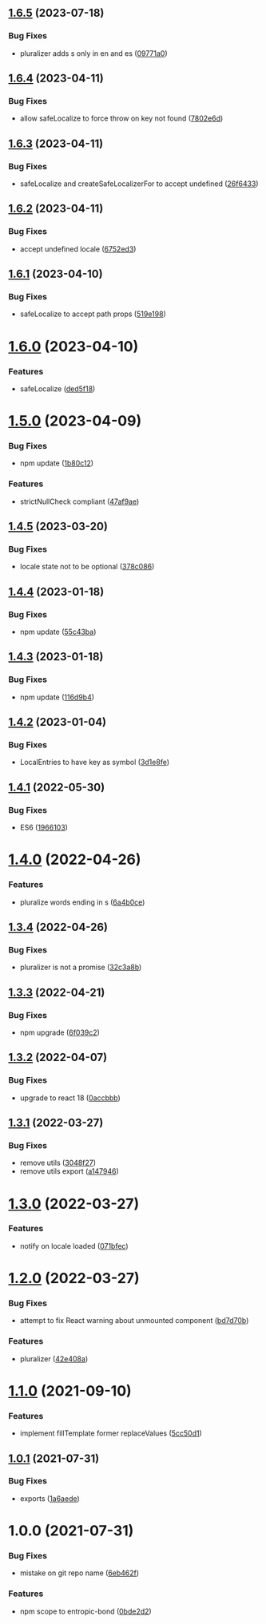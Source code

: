 ## [1.6.5](https://github.com/entropic-bond/localize-react/compare/v1.6.4...v1.6.5) (2023-07-18)


### Bug Fixes

* pluralizer adds s only in en and es ([09771a0](https://github.com/entropic-bond/localize-react/commit/09771a06fcb629bfa95ffc59dca4d0c27c1a6e3a))

## [1.6.4](https://github.com/entropic-bond/localize-react/compare/v1.6.3...v1.6.4) (2023-04-11)


### Bug Fixes

* allow safeLocalize to force throw on key not found ([7802e6d](https://github.com/entropic-bond/localize-react/commit/7802e6d25a76c65b27ca9771bf0f42f78268a932))

## [1.6.3](https://github.com/entropic-bond/localize-react/compare/v1.6.2...v1.6.3) (2023-04-11)


### Bug Fixes

* safeLocalize and createSafeLocalizerFor to accept undefined ([26f6433](https://github.com/entropic-bond/localize-react/commit/26f6433de8fdfc6ce4f9faa3a061649277125399))

## [1.6.2](https://github.com/entropic-bond/localize-react/compare/v1.6.1...v1.6.2) (2023-04-11)


### Bug Fixes

* accept undefined locale ([6752ed3](https://github.com/entropic-bond/localize-react/commit/6752ed388a3958f954b71f57fc96797e1154c094))

## [1.6.1](https://github.com/entropic-bond/localize-react/compare/v1.6.0...v1.6.1) (2023-04-10)


### Bug Fixes

* safeLocalize to accept path props ([519e198](https://github.com/entropic-bond/localize-react/commit/519e198a43ee7d21f13d9a612a9a20577c35d040))

# [1.6.0](https://github.com/entropic-bond/localize-react/compare/v1.5.0...v1.6.0) (2023-04-10)


### Features

* safeLocalize ([ded5f18](https://github.com/entropic-bond/localize-react/commit/ded5f18a64e6934094f36beeb3a8f0456e4e3dd4))

# [1.5.0](https://github.com/entropic-bond/localize-react/compare/v1.4.5...v1.5.0) (2023-04-09)


### Bug Fixes

* npm update ([1b80c12](https://github.com/entropic-bond/localize-react/commit/1b80c12c6b5ae1cef7db96a071f5eeb48939469e))


### Features

* strictNullCheck compliant ([47af9ae](https://github.com/entropic-bond/localize-react/commit/47af9aed0309ebe8c67c33f9e0e5381d357acb1c))

## [1.4.5](https://github.com/entropic-bond/localize-react/compare/v1.4.4...v1.4.5) (2023-03-20)


### Bug Fixes

* locale state not to be optional ([378c086](https://github.com/entropic-bond/localize-react/commit/378c086d2f1d99af5ac117e8e6e9576d52ef8001))

## [1.4.4](https://github.com/entropic-bond/localize-react/compare/v1.4.3...v1.4.4) (2023-01-18)


### Bug Fixes

* npm update ([55c43ba](https://github.com/entropic-bond/localize-react/commit/55c43ba3bff359fd4e500ea0c67ee3fd922965c7))

## [1.4.3](https://github.com/entropic-bond/localize-react/compare/v1.4.2...v1.4.3) (2023-01-18)


### Bug Fixes

* npm update ([116d9b4](https://github.com/entropic-bond/localize-react/commit/116d9b4abe8639a44d00f41396d50ac1014362e3))

## [1.4.2](https://github.com/entropic-bond/localize-react/compare/v1.4.1...v1.4.2) (2023-01-04)


### Bug Fixes

* LocalEntries to have key as symbol ([3d1e8fe](https://github.com/entropic-bond/localize-react/commit/3d1e8feb95a8d46052dac5269cba36ac8ed56111))

## [1.4.1](https://github.com/entropic-bond/localize-react/compare/v1.4.0...v1.4.1) (2022-05-30)


### Bug Fixes

* ES6 ([1966103](https://github.com/entropic-bond/localize-react/commit/196610313f3bf2ac3162132990e90121bb4655bc))

# [1.4.0](https://github.com/entropic-bond/localize-react/compare/v1.3.4...v1.4.0) (2022-04-26)


### Features

* pluralize words ending in s ([6a4b0ce](https://github.com/entropic-bond/localize-react/commit/6a4b0ce072985356b7572754d8b834e99e13dc38))

## [1.3.4](https://github.com/entropic-bond/localize-react/compare/v1.3.3...v1.3.4) (2022-04-26)


### Bug Fixes

* pluralizer is not a promise ([32c3a8b](https://github.com/entropic-bond/localize-react/commit/32c3a8bef28d1fe3c0b23439b2636be343be5d3f))

## [1.3.3](https://github.com/entropic-bond/localize-react/compare/v1.3.2...v1.3.3) (2022-04-21)


### Bug Fixes

* npm upgrade ([6f039c2](https://github.com/entropic-bond/localize-react/commit/6f039c2c5764703c3de0aec0070ed85545b5836d))

## [1.3.2](https://github.com/entropic-bond/localize-react/compare/v1.3.1...v1.3.2) (2022-04-07)


### Bug Fixes

* upgrade to react 18 ([0accbbb](https://github.com/entropic-bond/localize-react/commit/0accbbbf9d68c4f4f228dd4201d116cf6ff4f4f0))

## [1.3.1](https://github.com/entropic-bond/localize-react/compare/v1.3.0...v1.3.1) (2022-03-27)


### Bug Fixes

* remove utils ([3048f27](https://github.com/entropic-bond/localize-react/commit/3048f271b16fdf838b078bd3608b8bb47a7a9b1e))
* remove utils export ([a147946](https://github.com/entropic-bond/localize-react/commit/a147946adf0dc5c4dc98fe43c058510cc79d40a0))

# [1.3.0](https://github.com/entropic-bond/localize-react/compare/v1.2.0...v1.3.0) (2022-03-27)


### Features

* notify on locale loaded ([071bfec](https://github.com/entropic-bond/localize-react/commit/071bfec63f9702a6225172c0a22a8e416db8ba9e))

# [1.2.0](https://github.com/entropic-bond/localize-react/compare/v1.1.0...v1.2.0) (2022-03-27)


### Bug Fixes

* attempt to fix React warning about unmounted component ([bd7d70b](https://github.com/entropic-bond/localize-react/commit/bd7d70b8eb4be48515d8401bd83cc8c5e29484d7))


### Features

* pluralizer ([42e408a](https://github.com/entropic-bond/localize-react/commit/42e408ac8ecbd339ca3e43baf6699a83fd3f5b01))

# [1.1.0](https://github.com/entropic-bond/localize-react/compare/v1.0.1...v1.1.0) (2021-09-10)


### Features

* implement fillTemplate former replaceValues ([5cc50d1](https://github.com/entropic-bond/localize-react/commit/5cc50d17e5b3a1dc2c3935a0aa6f46c669086b99))

## [1.0.1](https://github.com/entropic-bond/localize-react/compare/v1.0.0...v1.0.1) (2021-07-31)


### Bug Fixes

* exports ([1a6aede](https://github.com/entropic-bond/localize-react/commit/1a6aede72593ee01e052605586e742256324cf92))

# 1.0.0 (2021-07-31)


### Bug Fixes

* mistake on git repo name ([6eb462f](https://github.com/entropic-bond/localize-react/commit/6eb462f3b39d3c4dbacc894e4620160774dfda0c))


### Features

* npm scope to entropic-bond ([0bde2d2](https://github.com/entropic-bond/localize-react/commit/0bde2d283c6ba1c6b08971a9b46db1b38de77ad3))
